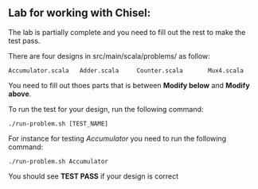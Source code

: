 ## Lab for working with Chisel:

The lab is partially complete and you need to fill out the rest to make the test pass.

There are four designs in src/main/scala/problems/ as follow:

    Accumulator.scala   Adder.scala     Counter.scala       Mux4.scala

You need to fill out thoes parts that is between **Modify below** and **Modify above**.

To run the test for your design, run the following command:

    ./run-problem.sh [TEST_NAME]

For instance for testing *Accumulator* you need to run the following command:

    ./run-problem.sh Accumulator


You should see **TEST PASS** if your design is correct
